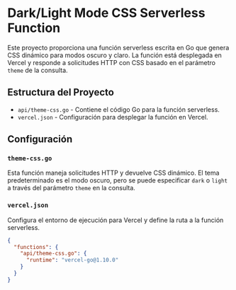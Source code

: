# Dark/Light Mode CSS Serverless Function

Este proyecto proporciona una función serverless escrita en Go que genera CSS dinámico para modos oscuro y claro. La función está desplegada en Vercel y responde a solicitudes HTTP con CSS basado en el parámetro `theme` de la consulta.

## Estructura del Proyecto

- `api/theme-css.go` - Contiene el código Go para la función serverless.
- `vercel.json` - Configuración para desplegar la función en Vercel.

## Configuración

### `theme-css.go`

Esta función maneja solicitudes HTTP y devuelve CSS dinámico. El tema predeterminado es el modo oscuro, pero se puede especificar `dark` o `light` a través del parámetro `theme` en la consulta.

### `vercel.json`

Configura el entorno de ejecución para Vercel y define la ruta a la función serverless.

```json
{
  "functions": {
    "api/theme-css.go": {
      "runtime": "vercel-go@1.10.0"
    }
  }
}
